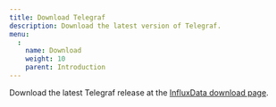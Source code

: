 ```yaml
---
title: Download Telegraf
description: Download the latest version of Telegraf. 
menu:
  :
    name: Download
    weight: 10
    parent: Introduction
---
```




Download the latest Telegraf release at the [InfluxData download page](https://portal.influxdata.com/downloads).
